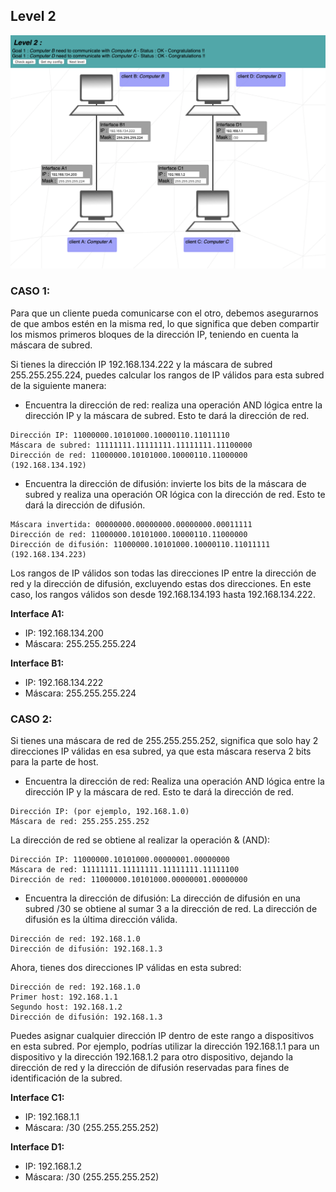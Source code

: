 ## Level 2

![Solucion](https://github.com/laugarci/NetPractice/blob/main/level2/level2.png)

### CASO 1:

Para que un cliente pueda comunicarse con el otro, debemos asegurarnos de que ambos estén en la misma red, lo que significa que deben compartir los mismos primeros bloques de la dirección IP, teniendo en cuenta la máscara de subred.

Si tienes la dirección IP 192.168.134.222 y la máscara de subred 255.255.255.224, puedes calcular los rangos de IP válidos para esta subred de la siguiente manera:

- Encuentra la dirección de red: realiza una operación AND lógica entre la dirección IP y la máscara de subred. Esto te dará la dirección de red.
```
Dirección IP: 11000000.10101000.10000110.11011110
Máscara de subred: 11111111.11111111.11111111.11100000
Dirección de red: 11000000.10101000.10000110.11000000 (192.168.134.192)
```
- Encuentra la dirección de difusión: invierte los bits de la máscara de subred y realiza una operación OR lógica con la dirección de red. Esto te dará la dirección de difusión.
```
Máscara invertida: 00000000.00000000.00000000.00011111
Dirección de red: 11000000.10101000.10000110.11000000
Dirección de difusión: 11000000.10101000.10000110.11011111 (192.168.134.223)
```
Los rangos de IP válidos son todas las direcciones IP entre la dirección de red y la dirección de difusión, excluyendo estas dos direcciones. En este caso, los rangos válidos son desde 192.168.134.193 hasta 192.168.134.222.

**Interface A1:**
- IP: 192.168.134.200
- Máscara: 255.255.255.224

**Interface B1:**
- IP: 192.168.134.222
- Máscara: 255.255.255.224

### CASO 2:

Si tienes una máscara de red de 255.255.255.252, significa que solo hay 2 direcciones IP válidas en esa subred, ya que esta máscara reserva 2 bits para la parte de host.

- Encuentra la dirección de red: Realiza una operación AND lógica entre la dirección IP y la máscara de red. Esto te dará la dirección de red.
```
Dirección IP: (por ejemplo, 192.168.1.0)
Máscara de red: 255.255.255.252
```

La dirección de red se obtiene al realizar la operación & (AND):
```
Dirección IP: 11000000.10101000.00000001.00000000
Máscara de red: 11111111.11111111.11111111.11111100
Dirección de red: 11000000.10101000.00000001.00000000
```

- Encuentra la dirección de difusión: La dirección de difusión en una subred /30 se obtiene al sumar 3 a la dirección de red. La dirección de difusión es la última dirección válida.
```
Dirección de red: 192.168.1.0
Dirección de difusión: 192.168.1.3
```

Ahora, tienes dos direcciones IP válidas en esta subred:
```
Dirección de red: 192.168.1.0
Primer host: 192.168.1.1
Segundo host: 192.168.1.2
Dirección de difusión: 192.168.1.3
```

Puedes asignar cualquier dirección IP dentro de este rango a dispositivos en esta subred. Por ejemplo, podrías utilizar la dirección 192.168.1.1 para un dispositivo y la dirección 192.168.1.2 para otro dispositivo, dejando la dirección de red y la dirección de difusión reservadas para fines de identificación de la subred.

**Interface C1:**
- IP: 192.168.1.1
- Máscara: /30 (255.255.255.252)

**Interface D1:**
- IP: 192.168.1.2
- Máscara: /30 (255.255.255.252)
